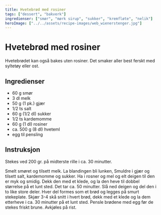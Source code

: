 ```yaml
---
title: Hvetebrød med rosiner
tags: ["dessert", "bakverk"]
ingredienser: ["smør", "mørk sirup", "sukker", "kremfløte", "nelik"]
heroImage: ["../../assets/recipe-images/web_wienerstenger.jpg"]
---
```


# Hvetebrød med rosiner

Hvetebrødet kan også bakes uten rosiner. Det smaker aller best ferskt med syltetøy eller ost.

## Ingredienser

- 60 g smør
- 3 dl melk
- 50 g (1 pk.) gjær
- 1/2 ts salt
- 60 g (1/2 dl) sukker
- 1/2 ts kardemomme
- 60 g (1 dl) rosiner
- ca. 500 g (8 dl) hveteml
- egg til pensling

## Instruksjon

Stekes ved 200 gr. på midterste rille i ca. 30 minutter.

Smelt smøret og tilsett melk. La blandingen bli lunken, Smuldre i gjær og tilsett salt, kardemomme og sukker. Ha i rosner og mel og elt deigen til den er myk og smidig. Dekk den med et klede, og la den heve til dobbel størrelse på et lunt sted. Det tar ca. 50 minutter. Slå ned deigen og del den i to like store deler. Hver del formes som et brød og legges på smurt stekeplate. Skjær 3-4 skå snitt i hvert brød, dekk med et klede og la dem etterheve i ca. 30 minutter på et lunt sted. Pensle brødene med egg før de stekes friskt brune. Avkjøles på rist.

